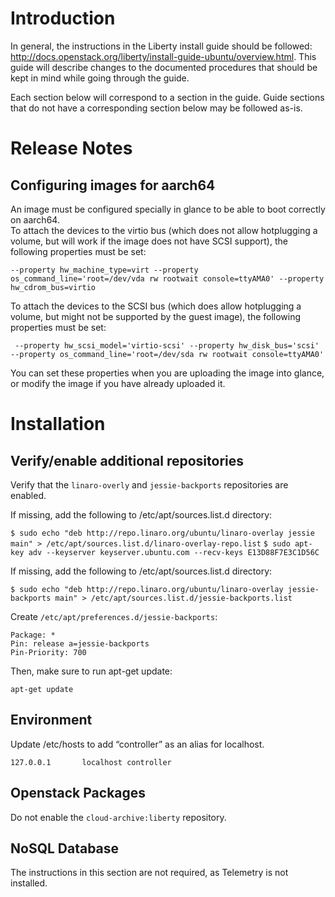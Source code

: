 # Introduction

In general, the instructions in the Liberty install guide should be followed: http://docs.openstack.org/liberty/install-guide-ubuntu/overview.html.  This guide will describe changes to the documented procedures that should be kept in mind while going through the guide.

Each section below will correspond to a section in the guide.  Guide sections that do not have a corresponding section below may be followed as-is.

# Release Notes

## Configuring images for aarch64

An image must be configured specially in glance to be able to boot correctly on aarch64.  
To attach the devices to the virtio bus (which does not allow hotplugging a volume, but will work if the image does not have SCSI support), the following properties must be set:

`
--property hw_machine_type=virt
--property os_command_line='root=/dev/vda rw rootwait console=ttyAMA0'
--property hw_cdrom_bus=virtio
`

To attach the devices to the SCSI bus (which does allow hotplugging a volume, but might not be supported by the guest image), the following properties must be set:

` 
--property hw_scsi_model='virtio-scsi'
--property hw_disk_bus='scsi'
--property os_command_line='root=/dev/sda rw rootwait console=ttyAMA0'
`

You can set these properties when you are uploading the image into glance, or modify the image if you have already uploaded it.


# Installation

## Verify/enable additional repositories

Verify that the `linaro-overly` and `jessie-backports` repositories are enabled.

If missing, add the following to /etc/apt/sources.list.d directory:

`$ sudo echo "deb http://repo.linaro.org/ubuntu/linaro-overlay jessie main" > /etc/apt/sources.list.d/linaro-overlay-repo.list`
`$ sudo apt-key adv --keyserver keyserver.ubuntu.com --recv-keys E13D88F7E3C1D56C`

If missing, add the following to /etc/apt/sources.list.d directory:

`$ sudo echo "deb http://repo.linaro.org/ubuntu/linaro-overlay jessie-backports main" > /etc/apt/sources.list.d/jessie-backports.list`

Create `/etc/apt/preferences.d/jessie-backports`:

    Package: *
    Pin: release a=jessie-backports
    Pin-Priority: 700

Then, make sure to run apt-get update:

`apt-get update`

## Environment

Update /etc/hosts to add “controller” as an alias for localhost.

`
127.0.0.1       localhost controller
`

## Openstack Packages

Do not enable the `cloud-archive:liberty` repository.

## NoSQL Database

The instructions in this section are not required, as Telemetry is not installed.


